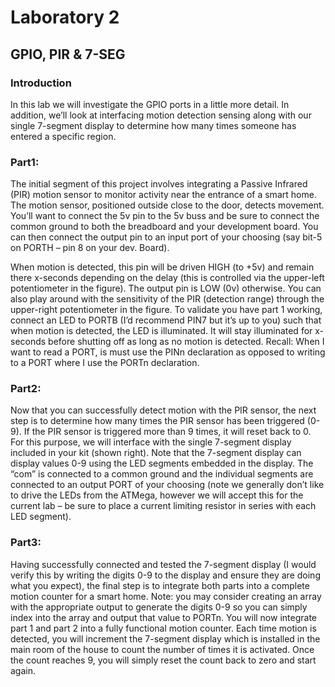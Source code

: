 # Laboratory 2

## GPIO, PIR & 7-SEG

### Introduction
In this lab we will investigate the GPIO ports in a little more detail. In addition, we’ll look at interfacing motion detection sensing along with our single 7-segment display to determine how many times someone has entered a specific region.

### Part1:
The initial segment of this project involves integrating a Passive Infrared (PIR) motion sensor to monitor activity near the entrance of a smart home. The motion sensor, positioned outside close to the door, detects movement. You’ll want to connect the 5v pin to the 5v buss and be sure to connect the common ground to both the breadboard and your development board. You can then connect the output pin to an input port of your choosing (say bit-5 on PORTH – pin 8 on your dev. Board).

When motion is detected, this pin will be driven HIGH (to +5v) and remain there x-seconds depending on the delay (this is controlled via the upper-left potentiometer in the figure). The output pin is LOW (0v) otherwise. You can also play around with the sensitivity of the PIR (detection range) through the upper-right potentiometer in the figure. To validate you have part 1 working, connect an LED to PORTB (I’d recommend PIN7 but it’s up to you) such that when motion is detected, the LED is illuminated. It will stay illuminated for x-seconds before shutting off as long as no motion is detected. Recall: When I want to read a PORT, is must use the PINn declaration as opposed to writing to a PORT where I use the PORTn declaration.

### Part2:
Now that you can successfully detect motion with the PIR sensor, the next step is to determine how many times the PIR sensor has been triggered (0-9). If the PIR sensor is triggered more than 9 times, it will reset back to 0. For this purpose, we will interface with the single 7-segment display included in your kit (shown right). Note that the 7-segment display can display values 0-9 using the LED segments embedded in the display. The “com” is connected to a common ground and the individual segments are connected to an output PORT of your choosing (note we generally don’t like to drive the LEDs from the ATMega, however we will accept this for the current lab – be sure to place a current limiting resistor in series with each LED segment).

### Part3:
Having successfully connected and tested the 7-segment display (I would verify this by writing the digits 0-9 to the display and ensure they are doing what you expect), the final step is to integrate both parts into a complete motion counter for a smart home. Note: you may consider creating an array with the appropriate output to generate the digits 0-9 so you can simply index into the array and output that value to PORTn. You will now integrate part 1 and part 2 into a fully functional motion counter. Each time motion is detected, you will increment the 7-segment display which is installed in the main room of the house to count the number of times it is activated. Once the count reaches 9, you will simply reset the count back to zero and start again.